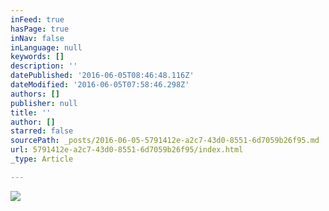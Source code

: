 ```yaml
---
inFeed: true
hasPage: true
inNav: false
inLanguage: null
keywords: []
description: ''
datePublished: '2016-06-05T08:46:48.116Z'
dateModified: '2016-06-05T07:58:46.298Z'
authors: []
publisher: null
title: ''
author: []
starred: false
sourcePath: _posts/2016-06-05-5791412e-a2c7-43d0-8551-6d7059b26f95.md
url: 5791412e-a2c7-43d0-8551-6d7059b26f95/index.html
_type: Article

---
```

![](https://the-grid-user-content.s3-us-west-2.amazonaws.com/d2de094e-f3ea-4159-984d-e49c9a5aa81a.jpg)
